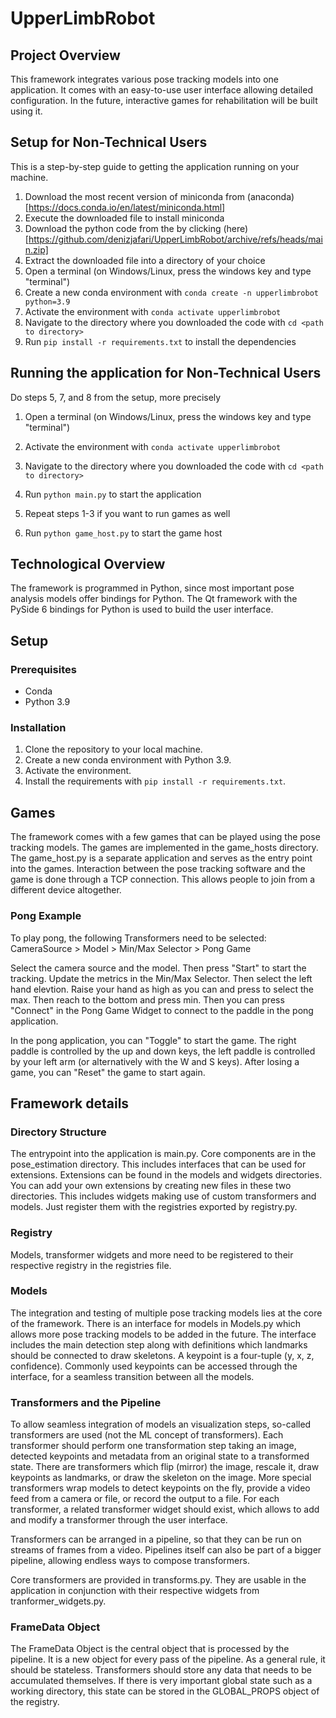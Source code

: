 # UpperLimbRobot

## Project Overview

This framework integrates various pose tracking models into one application.
It comes with an easy-to-use user interface allowing detailed configuration.
In the future, interactive games for rehabilitation will be built using it.

## Setup for Non-Technical Users

This is a step-by-step guide to getting the application running on your machine.

1. Download the most recent version of miniconda from (anaconda)[https://docs.conda.io/en/latest/miniconda.html]
2. Execute the downloaded file to install miniconda
3. Download the python code from the by clicking (here)[https://github.com/denizjafari/UpperLimbRobot/archive/refs/heads/main.zip]
4. Extract the downloaded file into a directory of your choice
5. Open a terminal (on Windows/Linux, press the windows key and type "terminal")
6. Create a new conda environment with `conda create -n upperlimbrobot python=3.9`
7. Activate the environment with `conda activate upperlimbrobot`
8. Navigate to the directory where you downloaded the code with `cd <path to directory>`
9. Run `pip install -r requirements.txt` to install the dependencies

## Running the application for Non-Technical Users
Do steps 5, 7, and 8 from the setup, more precisely

1. Open a terminal (on Windows/Linux, press the windows key and type "terminal")
2. Activate the environment with `conda activate upperlimbrobot`
3. Navigate to the directory where you downloaded the code with `cd <path to directory>`
4. Run `python main.py` to start the application

5. Repeat steps 1-3 if you want to run games as well
6. Run `python game_host.py` to start the game host

## Technological Overview

The framework is programmed in Python, since most important pose analysis models
offer bindings for Python. The Qt framework with the PySide 6 bindings
for Python is used to build the user interface.


## Setup
### Prerequisites
- Conda
- Python 3.9

### Installation
1. Clone the repository to your local machine.
2. Create a new conda environment with Python 3.9.
3. Activate the environment.
4. Install the requirements with `pip install -r requirements.txt`.


## Games
The framework comes with a few games that can be played using the pose tracking
models. The games are implemented in the game_hosts directory. The game_host.py
is a separate application and serves as the entry point into the games. Interaction
between the pose tracking software and the game is done through a TCP connection.
This allows people to join from a different device altogether.


### Pong Example
To play pong, the following Transformers need to be selected:
CameraSource > Model > Min/Max Selector > Pong Game

Select the camera source and the model. Then press "Start" to start the
tracking. Update the metrics in the Min/Max Selector. Then select the left hand
elevtion. Raise your hand as high as you can and press to select the max.
Then reach to the bottom and press min. Then you can press "Connect" in the
Pong Game Widget to connect to the paddle in the pong application.

In the pong application, you can "Toggle" to start the game. The right paddle
is controlled by the up and down keys, the left paddle is controlled by your left
arm (or alternatively with the W and S keys). After losing a game, you can "Reset"
the game to start again.


## Framework details

### Directory Structure
The entrypoint into the application is main.py. Core components are in the
pose_estimation directory. This includes interfaces that can be used for
extensions. Extensions can be found in the models and widgets directories.
You can add your own extensions by creating new files in these two directories.
This includes widgets making use of custom transformers and models. Just register
them with the registries exported by registry.py.

### Registry
Models, transformer widgets and more need to be registered to their respective
registry in the registries file.

### Models
The integration and testing of multiple pose tracking models lies at the core
of the framework. There is an interface for models in Models.py which allows
more pose tracking models to be added in the future. The interface includes
the main detection step along with definitions which landmarks should be
connected to draw skeletons. A keypoint is a four-tuple (y, x, z, confidence).
Commonly used keypoints can be accessed through the interface, for a seamless
transition between all the models.

### Transformers and the Pipeline
To allow seamless integration of models an visualization steps, so-called
transformers are used (not the ML concept of transformers). Each transformer
should perform one transformation step taking an image, detected keypoints
and metadata from an original state to a transformed state. There are
transformers which flip (mirror) the image, rescale it, draw keypoints as
landmarks, or draw the skeleton on the image. More special transformers wrap
models to detect keypoints on the fly, provide a video feed from a camera or
file, or record the output to a file. For each transformer, a related
transformer widget should exist, which allows to add and modify a transformer
through the user interface.

Transformers can be arranged in a pipeline, so that they can be run on streams
of frames from a video. Pipelines itself can also be part of a bigger pipeline,
allowing endless ways to compose transformers.

Core transformers are provided in transforms.py. They are usable in the application
in conjunction with their respective widgets from tranformer_widgets.py.

### FrameData Object
The FrameData Object is the central object that is processed by the pipeline.
It is a new object for every pass of the pipeline. As a general rule, it should
be stateless. Transformers should store any data that needs to be accumulated
themselves. If there is very important global state such as a working directory,
this state can be stored in the GLOBAL_PROPS object of the registry.
